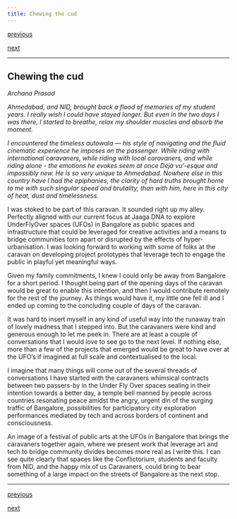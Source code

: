 ```yaml
---
title: Chewing the cud
---
```


<div id="nav">
  <p class="alignleft"><a href="2_01.html">previous</a></p>
  <p class="alignright"><a href="2_03.html">next</a></p>
  <div style="clear: both;"></div>
</div>

---

## Chewing the cud
_Archana Prasad_

_Ahmedabad, and NID, brought back a flood of memories of my student years. I really wish I could have stayed longer. But even in the two days I was there, I started to breathe, relax my shoulder muscles and absorb the moment._

_I encountered the timeless autowala — his style of navigating and the fluid cinematic experience he imposes on the passenger. While riding with international caravaners, while riding with local caravaners, and while riding alone - the emotions he evokes seem at once Déjà vu’-esque and impossibly new. He is so very unique to Ahmedabad. Nowhere else in this country have I had the epiphanies, the clarity of hard truths brought home to me with such singular speed and brutality, than with him, here in this city of heat, dust and timelessness._

I was stoked to be part of this caravan. It sounded right up my alley. Perfectly aligned with our current focus at Jaaga DNA to explore UnderFlyOver spaces (UFOs) in Bangalore as public spaces and infrastructure that could be leveraged for creative activities and a means to bridge communities torn apart or disrupted by the effects of hyper-urbanisation. I was looking forward to working with some of folks at the caravan on developing project prototypes that leverage  tech to engage the public in playful yet meaningful ways.

Given my family commitments, I knew I could only be away from Bangalore for a short period. I thought being part of the opening days of the caravan would be great to enable this intention, and then I would contribute remotely for the rest of the journey. As things would have it, my little one fell ill and I ended up coming to the concluding couple of days of the caravan.

It was hard to insert myself in any kind of useful way into the runaway train of lovely madness that I stepped into. But the caravaners were kind and generous enough to let me peek in. There are at least a couple of conversations that I would love to see go to the next level. If nothing else, more than a few of the projects that emerged would be great to have over at the UFO’s if imagined at full scale and contextualised to the local.

I imagine that many things will come out of the several threads of conversations I have started with the caravaners whimsical contracts between two passers-by in the  Under Fly Over spaces sealing in their intention towards a better day, a temple bell manned by people across countries resonating peace amidst the angry, urgent din of the surging traffic of Bangalore, possibilities for participatory city exploration performances mediated by tech and across borders of continent and consciousness.

An image of a festival of public arts at the UFOs in Bangalore that brings the caravaners together again,  where we present work that leverage art and tech to bridge community divides becomes more real as I write this. I can see quite clearly that spaces like the Conflictorium, students and faculty from NID, and the happy mix of us Caravaners, could bring to bear something of a large impact on the streets of Bangalore as the next stop.

---

<div id="nav">
  <p class="alignleft"><a href="2_01.html">previous</a></p>
  <p class="alignright"><a href="2_03.html">next</a></p>
  <div style="clear: both;"></div>
</div>